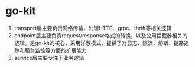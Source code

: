 # go-kit
1. transport层主要负责网络传输，处理HTTP、grpc、thrift等相关逻辑
2. endpoint层主要负责request/response格式的转换，以及公用拦截器相关的逻辑。是go-kit的核心，采用洋葱模式，提供了对日志、限流、熔断、链路追踪和服务监控等方面的扩展能力
3. service层主要专注于业务逻辑

